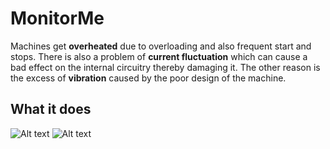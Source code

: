 # MonitorMe
Machines get **overheated** due to overloading and also frequent start and stops. There is also a problem of **current fluctuation** which can cause a bad effect on the internal circuitry thereby damaging it. The other reason is the excess of **vibration** caused by the poor design of the machine.

## What it does
![Alt text](https://raw.githubusercontent.com/Suryachappidi/MonitorMe/main/pptstuff/s2.PNG)
![Alt text](https://raw.githubusercontent.com/Suryachappidi/MonitorMe/main/pptstuff/s1.PNG)


